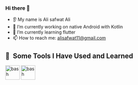 ### Hi there 👋
* 👂 My name is Ali safwat Ali
* 🔭 I’m currently working on native Android with Kotlin
* 🌱 I’m currently learning flutter 
* 📫 How to reach me: alisafwat11@gmail.com

<h2> 🚀 &nbsp;Some Tools I Have Used and Learned</h2>
<p align="left">
<img src="https://cdn.jsdelivr.net/gh/devicons/devicon@latest/icons/android/android-original-wordmark.svg" alt="bash" width="45" height="45"/>          
<img src="https://cdn.jsdelivr.net/gh/devicons/devicon/icons/bash/bash-original.svg" alt="bash" width="45" height="45"/>

</p>
